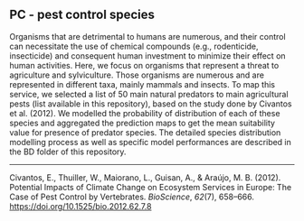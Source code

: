 ## PC - pest control species

Organisms that are detrimental to humans are numerous, and their control can necessitate the use of chemical compounds (e.g., rodenticide, insecticide) and consequent human investment to minimize their effect on human activities. Here, we focus on organisms that represent a threat to agriculture and sylviculture. Those organisms are numerous and are represented in different taxa, mainly mammals and insects. To map this service, we selected a list of 50 main natural predators to main agricultural pests (list available in this repository), based on the study done by Civantos et al. (2012). We modelled the probability of distribution of each of these species and aggregated the prediction maps to get the mean suitability value for presence of predator species. The detailed species distribution modelling process as well as specific model performances are described in the BD folder of this repository.

---

 Civantos, E., Thuiller, W., Maiorano, L., Guisan, A., & Araújo, M. B. (2012). Potential Impacts of Climate Change on Ecosystem Services in Europe: The Case of Pest Control by Vertebrates. *BioScience*, *62*(7), 658–666. https://doi.org/10.1525/bio.2012.62.7.8